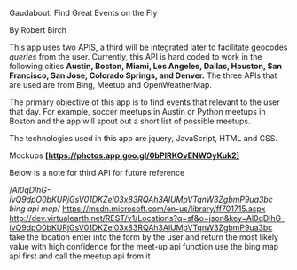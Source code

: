 Gaudabout: Find Great Events on the Fly

By Robert Birch

This app uses two APIS, a third will be integrated later to facilitate geocodes _queries_ from the user. Currently, this API is hard coded to work
 in the following cities **Austin, Boston, Miami, Los Angeles, Dallas, Houston, San Francisco, San Jose, Colorado Springs, 
and Denver.** The three APIs that are used are from Bing, Meetup and OpenWeatherMap.

The primary objective of this app is to find events that relevant to the user that day. For example, soccer meetups in Austin or 
Python meetups in Boston and the app will spout out a short list of possible meetups.

The technologies used in this app are jquery, JavaScript, HTML and CSS.

Mockups
**[https://photos.app.goo.gl/0bPlRKOvENWOyKuk2]**

Below is a note for third API for future reference

/*Al0qDlhG-ivQ9dpO0bKURjGsV01DKZel03x83RQAh3AlUMpVTqnW3ZgbmP9ua3bc bing api map*/
https://msdn.microsoft.com/en-us/library/ff701715.aspx
http://dev.virtualearth.net/REST/v1/Locations?q=sf&o=json&key=Al0qDlhG-ivQ9dpO0bKURjGsV01DKZel03x83RQAh3AlUMpVTqnW3ZgbmP9ua3bc
take the location enter into the form by the user and return the most likely value with high confidence for the meet-up api function
use the bing map api first and call the meetup api from it

